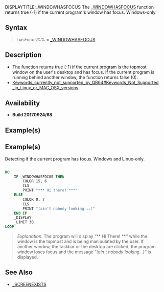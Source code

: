 DISPLAYTITLE:_WINDOWHASFOCUS
The [_WINDOWHASFOCUS](_WINDOWHASFOCUS) function returns true (-1) if the current program's window has focus. Windows-only.


## Syntax

>  hasFocus%% = [_WINDOWHASFOCUS](_WINDOWHASFOCUS)


## Description

* The function returns true (-1) if the current program is the topmost window on the user's desktop and has focus. If the current program is running behind another window, the function returns false (0).
* [Keywords_currently_not_supported_by_QB64#Keywords_Not_Supported_in_Linux_or_MAC_OSX_versions](Keywords_currently_not_supported_by_QB64#Keywords_Not_Supported_in_Linux_or_MAC_OSX_versions).


## Availability

* **Build 20170924/68**.


## Example(s)

## Example(s)
 Detecting if the current program has focus. Windows and Linux-only.

```vb

DO
    IF _WINDOWHASFOCUS THEN
        COLOR 15, 6
        CLS
        PRINT "*** Hi there! ***"
    ELSE
        COLOR 0, 7
        CLS
        PRINT "(ain't nobody looking...)"
    END IF
    _DISPLAY
    _LIMIT 30
LOOP

```
>  *Explanation:* The program will display *"*** Hi There! ***"* while the window is the topmost and is being manipulated by the user. If another window, the taskbar or the desktop are clicked, the program window loses focus and the message *"(ain't nobody looking...)"* is displayed.


## See Also

* [_SCREENEXISTS](_SCREENEXISTS)




